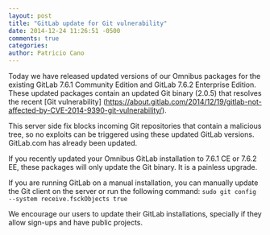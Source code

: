 ```yaml
---
layout: post
title: "GitLab update for Git vulnerability"
date: 2014-12-24 11:26:51 -0500
comments: true
categories:
author: Patricio Cano
---
```


Today we have released updated versions of our Omnibus packages for the existing GitLab 7.6.1 Community Edition and GitLab 7.6.2
Enterprise Edition. These updated packages contain an updated Git binary (2.0.5) that resolves the recent [Git vulnerability]
(https://about.gitlab.com/2014/12/19/gitlab-not-affected-by-CVE-2014-9390-git-vulnerability/).

This server side fix blocks incoming Git repositories that contain a malicious tree, so no exploits can be triggered
using these updated GitLab versions. GitLab.com has already been updated.

If you recently updated your Omnibus GitLab installation to 7.6.1 CE or 7.6.2 EE, these packages will only update the
Git binary. It is a painless upgrade.

If you are running GitLab on a manual installation, you can manually update the Git client on the server or run the
following command: `sudo git config --system receive.fsckObjects true`

We encourage our users to update their GitLab installations, specially if they allow sign-ups and have public projects.
